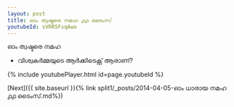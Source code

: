 ```yaml
---
layout: post
title: ഓം ത്വഷ്ടരെ നമഹ ൧൧ ടൈംസ്
youtubeId: sVRR5FsqAwo
---
```

 
 
 ഓം ത്വഷ്ടരെ നമഹ 
 
 -  വിശ്വകർമ്മയുടെ ആർക്കിടെക്റ്റ് ആരാണ്? 
 
  
 
  
 
 
 
 
 
 


{% include youtubePlayer.html id=page.youtubeId %}
 
[Next]({{ site.baseurl }}{% link  split1/_posts/2014-04-05-ഓം ധാരായ നമഹ ൧൧ ടൈംസ്.md%})
 
